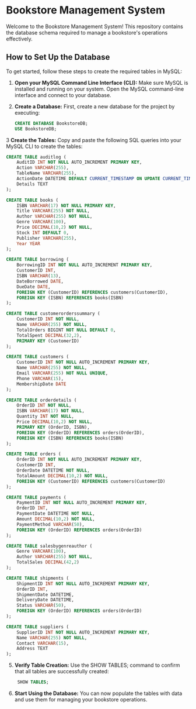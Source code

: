 # Bookstore Management System

Welcome to the Bookstore Management System! This repository contains the database schema required to manage a bookstore's operations effectively.

## How to Set Up the Database

To get started, follow these steps to create the required tables in MySQL:

1. **Open your MySQL Command Line Interface (CLI):**
   Make sure MySQL is installed and running on your system. Open the MySQL command-line interface and connect to your database.

2. **Create a Database:**
   First, create a new database for the project by executing:
   ```sql
   CREATE DATABASE BookstoreDB;
   USE BookstoreDB;

3 **Create the Tables:**
  Copy and paste the following SQL queries into your MySQL CLI to create the tables:
  ```sql
  CREATE TABLE auditlog (
      AuditID INT NOT NULL AUTO_INCREMENT PRIMARY KEY,
      Action VARCHAR(255),
      TableName VARCHAR(255),
      ActionDate DATETIME DEFAULT CURRENT_TIMESTAMP ON UPDATE CURRENT_TIMESTAMP,
      Details TEXT
  );
  
  CREATE TABLE books (
      ISBN VARCHAR(17) NOT NULL PRIMARY KEY,
      Title VARCHAR(255) NOT NULL,
      Author VARCHAR(255) NOT NULL,
      Genre VARCHAR(100),
      Price DECIMAL(10,2) NOT NULL,
      Stock INT DEFAULT 0,
      Publisher VARCHAR(255),
      Year YEAR
  );
  
  CREATE TABLE borrowing (
      BorrowingID INT NOT NULL AUTO_INCREMENT PRIMARY KEY,
      CustomerID INT,
      ISBN VARCHAR(13),
      DateBorrowed DATE,
      DueDate DATE,
      FOREIGN KEY (CustomerID) REFERENCES customers(CustomerID),
      FOREIGN KEY (ISBN) REFERENCES books(ISBN)
  );
  
  CREATE TABLE customerorderssummary (
      CustomerID INT NOT NULL,
      Name VARCHAR(255) NOT NULL,
      TotalOrders BIGINT NOT NULL DEFAULT 0,
      TotalSpent DECIMAL(32,2),
      PRIMARY KEY (CustomerID)
  );
  
  CREATE TABLE customers (
      CustomerID INT NOT NULL AUTO_INCREMENT PRIMARY KEY,
      Name VARCHAR(255) NOT NULL,
      Email VARCHAR(255) NOT NULL UNIQUE,
      Phone VARCHAR(15),
      MembershipDate DATE
  );
  
  CREATE TABLE orderdetails (
      OrderID INT NOT NULL,
      ISBN VARCHAR(17) NOT NULL,
      Quantity INT NOT NULL,
      Price DECIMAL(10,2) NOT NULL,
      PRIMARY KEY (OrderID, ISBN),
      FOREIGN KEY (OrderID) REFERENCES orders(OrderID),
      FOREIGN KEY (ISBN) REFERENCES books(ISBN)
  );
  
  CREATE TABLE orders (
      OrderID INT NOT NULL AUTO_INCREMENT PRIMARY KEY,
      CustomerID INT,
      OrderDate DATETIME NOT NULL,
      TotalAmount DECIMAL(10,2) NOT NULL,
      FOREIGN KEY (CustomerID) REFERENCES customers(CustomerID)
  );
  
  CREATE TABLE payments (
      PaymentID INT NOT NULL AUTO_INCREMENT PRIMARY KEY,
      OrderID INT,
      PaymentDate DATETIME NOT NULL,
      Amount DECIMAL(10,2) NOT NULL,
      PaymentMethod VARCHAR(50),
      FOREIGN KEY (OrderID) REFERENCES orders(OrderID)
  );
  
  CREATE TABLE salesbygenreauthor (
      Genre VARCHAR(100),
      Author VARCHAR(255) NOT NULL,
      TotalSales DECIMAL(42,2)
  );
  
  CREATE TABLE shipments (
      ShipmentID INT NOT NULL AUTO_INCREMENT PRIMARY KEY,
      OrderID INT,
      ShipmentDate DATETIME,
      DeliveryDate DATETIME,
      Status VARCHAR(50),
      FOREIGN KEY (OrderID) REFERENCES orders(OrderID)
  );
  
  CREATE TABLE suppliers (
      SupplierID INT NOT NULL AUTO_INCREMENT PRIMARY KEY,
      Name VARCHAR(255) NOT NULL,
      Contact VARCHAR(15),
      Address TEXT
  );
```

5. **Verify Table Creation:**
  Use the SHOW TABLES; command to confirm that all tables are successfully created:
   ```sql
    SHOW TABLES;

6. **Start Using the Database:**
  You can now populate the tables with data and use them for managing your bookstore operations.
